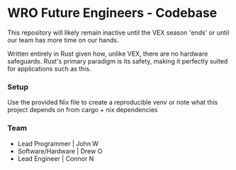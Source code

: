 # WRO Future Engineers - Codebase
This repository will likely remain inactive until the VEX season 'ends' or until our team has more time on our hands. 

Written entirely in Rust given how, unlike VEX, there are no hardware safeguards. Rust's primary paradigm is its safety, making it perfectly suited for applications such as this.

### Setup
Use the provided Nix file to create a reproducible venv or note what this project depends on from cargo + nix dependencies
### Team
* Lead Programmer   | John W
* Software/Hardware | Drew O
* Lead Engineer     | Connor N
